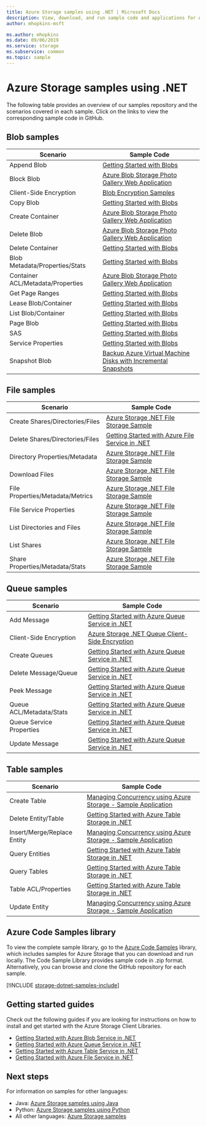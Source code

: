 ```yaml
---
title: Azure Storage samples using .NET | Microsoft Docs
description: View, download, and run sample code and applications for Azure Storage. Discover getting started samples for blobs, queues, tables, and files, using the .NET storage client libraries.
author: mhopkins-msft

ms.author: mhopkins
ms.date: 09/06/2019
ms.service: storage
ms.subservice: common
ms.topic: sample
---
```


# Azure Storage samples using .NET

The following table provides an overview of our samples repository and the scenarios covered in each sample. Click on the links to view the corresponding sample code in GitHub.

## Blob samples

| **Scenario** | **Sample Code** |
|--------------|-----------------|
| Append Blob | [Getting Started with Blobs](https://github.com/Azure-Samples/storage-blob-dotnet-getting-started/blob/master/BlobStorage/Advanced.cs#L1144) |
| Block Blob | [Azure Blob Storage Photo Gallery Web Application](https://github.com/Azure-Samples/storage-blobs-dotnet-webapp/blob/master/WebApp-Storage-DotNet/Controllers/HomeController.cs) |
| Client-Side Encryption | [Blob Encryption Samples](https://github.com/Azure/azure-storage-net/blob/master/Samples/GettingStarted/EncryptionSamples/BlobGettingStarted/Program.cs) |
| Copy Blob | [Getting Started with Blobs](https://github.com/Azure-Samples/storage-blob-dotnet-getting-started/blob/master/BlobStorage/Advanced.cs) |
| Create Container | [Azure Blob Storage Photo Gallery Web Application](https://github.com/Azure-Samples/storage-blobs-dotnet-webapp/blob/master/WebApp-Storage-DotNet/Controllers/HomeController.cs) |
| Delete Blob | [Azure Blob Storage Photo Gallery Web Application](https://github.com/Azure-Samples/storage-blobs-dotnet-webapp/blob/master/WebApp-Storage-DotNet/Controllers/HomeController.cs) |
| Delete Container | [Getting Started with Blobs](https://github.com/Azure-Samples/storage-blob-dotnet-getting-started/blob/master/BlobStorage/Advanced.cs) |
| Blob Metadata/Properties/Stats | [Getting Started with Blobs](https://github.com/Azure-Samples/storage-blob-dotnet-getting-started/blob/master/BlobStorage/Advanced.cs) |
| Container ACL/Metadata/Properties | [Azure Blob Storage Photo Gallery Web Application](https://github.com/Azure-Samples/storage-blobs-dotnet-webapp/blob/master/WebApp-Storage-DotNet/Controllers/HomeController.cs) |
| Get Page Ranges | [Getting Started with Blobs](https://github.com/Azure-Samples/storage-blob-dotnet-getting-started/blob/master/BlobStorage/Advanced.cs) |
| Lease Blob/Container | [Getting Started with Blobs](https://github.com/Azure-Samples/storage-blob-dotnet-getting-started/blob/master/BlobStorage/Advanced.cs) |
| List Blob/Container | [Getting Started with Blobs](https://github.com/Azure-Samples/storage-blob-dotnet-getting-started/blob/master/BlobStorage/GettingStarted.cs) |
| Page Blob | [Getting Started with Blobs](https://github.com/Azure-Samples/storage-blob-dotnet-getting-started/blob/master/BlobStorage/GettingStarted.cs) |
| SAS | [Getting Started with Blobs](https://github.com/Azure-Samples/storage-blob-dotnet-getting-started/blob/master/BlobStorage/Advanced.cs) |
| Service Properties | [Getting Started with Blobs](https://github.com/Azure-Samples/storage-blob-dotnet-getting-started/blob/master/BlobStorage/Advanced.cs) |
| Snapshot Blob | [Backup Azure Virtual Machine Disks with Incremental Snapshots](https://github.com/Azure-Samples/storage-blob-dotnet-back-up-with-incremental-snapshots/blob/master/Program.cs) |

## File samples

| **Scenario** | **Sample Code** |
|--------------|-----------------|
| Create Shares/Directories/Files | [Azure Storage .NET File Storage Sample](https://github.com/Azure/azure-storage-net/blob/master/Samples/GettingStarted/VisualStudioQuickStarts/DataFileStorage/Program.cs) |
| Delete Shares/Directories/Files | [Getting Started with Azure File Service in .NET](https://github.com/Azure-Samples/storage-file-dotnet-getting-started/blob/master/FileStorage/GettingStarted.cs) |
| Directory Properties/Metadata | [Azure Storage .NET File Storage Sample](https://github.com/Azure-Samples/storage-file-dotnet-getting-started/blob/9f12304b2f5f5472a1c87c1e21be4af5661ac043/FileStorage/Advanced.cs) |
| Download Files | [Azure Storage .NET File Storage Sample](https://github.com/Azure/azure-storage-net/blob/master/Samples/GettingStarted/VisualStudioQuickStarts/DataFileStorage/Program.cs) |
| File Properties/Metadata/Metrics | [Azure Storage .NET File Storage Sample](https://github.com/Azure-Samples/storage-file-dotnet-getting-started/blob/9f12304b2f5f5472a1c87c1e21be4af5661ac043/FileStorage/Advanced.cs) |
| File Service Properties | [Azure Storage .NET File Storage Sample](https://github.com/Azure-Samples/storage-file-dotnet-getting-started/blob/9f12304b2f5f5472a1c87c1e21be4af5661ac043/FileStorage/Advanced.cs) |
| List Directories and Files | [Azure Storage .NET File Storage Sample](https://github.com/Azure/azure-storage-net/blob/master/Samples/GettingStarted/VisualStudioQuickStarts/DataFileStorage/Program.cs) |
| List Shares | [Azure Storage .NET File Storage Sample](https://github.com/Azure-Samples/storage-file-dotnet-getting-started/blob/9f12304b2f5f5472a1c87c1e21be4af5661ac043/FileStorage/Advanced.cs) |
| Share Properties/Metadata/Stats | [Azure Storage .NET File Storage Sample](https://github.com/Azure-Samples/storage-file-dotnet-getting-started/blob/9f12304b2f5f5472a1c87c1e21be4af5661ac043/FileStorage/Advanced.cs) |

## Queue samples

| **Scenario** | **Sample Code** |
|--------------|-----------------|
| Add Message | [Getting Started with Azure Queue Service in .NET](https://github.com/Azure-Samples/storage-queue-dotnet-getting-started/blob/master/QueueStorage/GettingStarted.cs) |
| Client-Side Encryption | [Azure Storage .NET Queue Client-Side Encryption](https://github.com/Azure/azure-storage-net/blob/master/Samples/GettingStarted/EncryptionSamples/QueueGettingStarted/Program.cs) |
| Create Queues | [Getting Started with Azure Queue Service in .NET](https://github.com/Azure-Samples/storage-queue-dotnet-getting-started/blob/master/QueueStorage/GettingStarted.cs) |
| Delete Message/Queue | [Getting Started with Azure Queue Service in .NET](https://github.com/Azure-Samples/storage-queue-dotnet-getting-started/blob/master/QueueStorage/GettingStarted.cs) |
| Peek Message | [Getting Started with Azure Queue Service in .NET](https://github.com/Azure-Samples/storage-queue-dotnet-getting-started/blob/master/QueueStorage/GettingStarted.cs) |
| Queue ACL/Metadata/Stats | [Getting Started with Azure Queue Service in .NET](https://github.com/Azure-Samples/storage-queue-dotnet-getting-started/blob/master/QueueStorage/Advanced.cs) |
| Queue Service Properties | [Getting Started with Azure Queue Service in .NET](https://github.com/Azure-Samples/storage-queue-dotnet-getting-started/blob/master/QueueStorage/Advanced.cs) |
| Update Message | [Getting Started with Azure Queue Service in .NET](https://github.com/Azure-Samples/storage-queue-dotnet-getting-started/blob/master/QueueStorage/GettingStarted.cs) |

## Table samples

| **Scenario** | **Sample Code** |
|--------------|-----------------|
| Create Table | [Managing Concurrency using Azure Storage - Sample Application](https://code.msdn.microsoft.com/Managing-Concurrency-using-56018114/sourcecode?fileId=123913&pathId=50196262) |
| Delete Entity/Table | [Getting Started with Azure Table Storage in .NET](https://github.com/Azure-Samples/storage-table-dotnet-getting-started/blob/master/TableStorage/BasicSamples.cs) |
| Insert/Merge/Replace Entity | [Managing Concurrency using Azure Storage - Sample Application](https://code.msdn.microsoft.com/Managing-Concurrency-using-56018114/sourcecode?fileId=123913&pathId=50196262) |
| Query Entities | [Getting Started with Azure Table Storage in .NET](https://github.com/Azure-Samples/storage-table-dotnet-getting-started/blob/master/TableStorage/BasicSamples.cs) |
| Query Tables | [Getting Started with Azure Table Storage in .NET](https://github.com/Azure-Samples/storage-table-dotnet-getting-started/blob/master/TableStorage/BasicSamples.cs) |
| Table ACL/Properties | [Getting Started with Azure Table Storage in .NET](https://github.com/Azure-Samples/storage-table-dotnet-getting-started/blob/master/TableStorage/AdvancedSamples.cs) |
| Update Entity | [Managing Concurrency using Azure Storage - Sample Application](https://code.msdn.microsoft.com/Managing-Concurrency-using-56018114/sourcecode?fileId=123913&pathId=50196262) |

## Azure Code Samples library

To view the complete sample library, go to the [Azure Code Samples](https://azure.microsoft.com/resources/samples/?service=storage) library, which includes samples for Azure Storage that you can download and run locally. The Code Sample Library provides sample code in .zip format. Alternatively, you can browse and clone the GitHub repository for each sample.

[!INCLUDE [storage-dotnet-samples-include](../../../includes/storage-dotnet-samples-include.md)]

## Getting started guides

Check out the following guides if you are looking for instructions on how to install and get started with the Azure Storage Client Libraries.

* [Getting Started with Azure Blob Service in .NET](../blobs/storage-dotnet-how-to-use-blobs.md)
* [Getting Started with Azure Queue Service in .NET](../storage-dotnet-how-to-use-queues.md)
* [Getting Started with Azure Table Service in .NET](../../cosmos-db/table-storage-how-to-use-dotnet.md)
* [Getting Started with Azure File Service in .NET](../storage-dotnet-how-to-use-files.md)

## Next steps

For information on samples for other languages:

* Java: [Azure Storage samples using Java](storage-samples-java.md)
* Python: [Azure Storage samples using Python](storage-samples-python.md)
* All other languages: [Azure Storage samples](../storage-samples.md)
